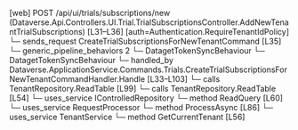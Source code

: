 [web] POST /api/ui/trials/subscriptions/new  (Dataverse.Api.Controllers.UI.Trial.TrialSubscriptionsController.AddNewTenantTrialSubscriptions)  [L31–L36] [auth=Authentication.RequireTenantIdPolicy]
  └─ sends_request CreateTrialSubscriptionsForNewTenantCommand [L35]
    └─ generic_pipeline_behaviors 2
      └─ DatagetTokenSyncBehaviour
      └─ DatagetTokenSyncBehaviour
    └─ handled_by Dataverse.ApplicationService.Commands.Trials.CreateTrialSubscriptionsForNewTenantCommandHandler.Handle [L33–L103]
      └─ calls TenantRepository.ReadTable [L99]
      └─ calls TenantRepository.ReadTable [L54]
      └─ uses_service IControlledRepository<Office>
        └─ method ReadQuery [L60]
      └─ uses_service RequestProcessor
        └─ method ProcessAsync [L86]
      └─ uses_service TenantService
        └─ method GetCurrentTenant [L56]


